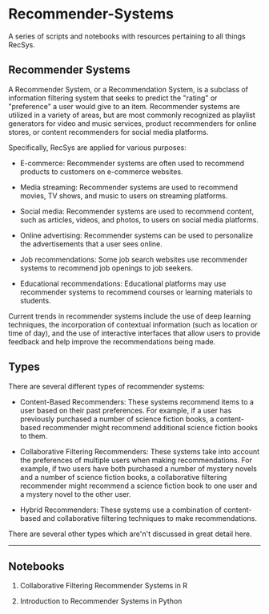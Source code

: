 # Recommender-Systems

A series of scripts and notebooks with resources pertaining to all things RecSys. 

## Recommender Systems

A Recommender System, or a Recommendation System, is a subclass of information filtering system that seeks to predict the "rating" or "preference" a user would give to an item. Recommender systems are utilized in a variety of areas, but are most commonly recognized as playlist generators for video and music services, product recommenders for online stores, or content recommenders for social media platforms.

Specifically, RecSys are applied for various purposes:

- E-commerce: Recommender systems are often used to recommend products to customers on e-commerce websites.

- Media streaming: Recommender systems are used to recommend movies, TV shows, and music to users on streaming platforms.

- Social media: Recommender systems are used to recommend content, such as articles, videos, and photos, to users on social media platforms.

- Online advertising: Recommender systems can be used to personalize the advertisements that a user sees online.

- Job recommendations: Some job search websites use recommender systems to recommend job openings to job seekers.

- Educational recommendations: Educational platforms may use recommender systems to recommend courses or learning materials to students.

Current trends in recommender systems include the use of deep learning techniques, the incorporation of contextual information (such as location or time of day), and the use of interactive interfaces that allow users to provide feedback and help improve the recommendations being made.

## Types

There are several different types of recommender systems:

- Content-Based Recommenders: These systems recommend items to a user based on their past preferences. For example, if a user has previously purchased a number of science fiction books, a content-based recommender might recommend additional science fiction books to them.

- Collaborative Filtering Recommenders: These systems take into account the preferences of multiple users when making recommendations. For example, if two users have both purchased a number of mystery novels and a number of science fiction books, a collaborative filtering recommender might recommend a science fiction book to one user and a mystery novel to the other user.

- Hybrid Recommenders: These systems use a combination of content-based and collaborative filtering techniques to make recommendations.

There are several other types which are'n't discussed in great detail here. 



***
## Notebooks

1. Collaborative Filtering Recommender Systems in R 

2. Introduction to Recommender Systems in Python



